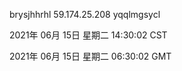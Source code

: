 brysjhhrhl 59.174.25.208 yqqlmgsycl

2021年 06月 15日 星期二 14:30:02 CST

2021年 06月 15日 星期二 06:30:02 GMT
